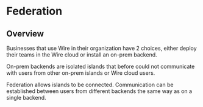 # Federation

## Overview

Businesses that use Wire in their organization have 2 choices, either deploy their teams in the Wire cloud or install an on-prem backend.

On-prem backends are isolated islands that before could not communicate with users from other on-prem islands or Wire cloud users.

Federation allows islands to be connected. Communication can be established between users from different backends the same way as on a single backend.
